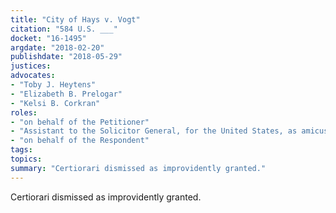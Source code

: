 ```yaml
---
title: "City of Hays v. Vogt"
citation: "584 U.S. ___"
docket: "16-1495"
argdate: "2018-02-20"
publishdate: "2018-05-29"
justices:
advocates:
- "Toby J. Heytens"
- "Elizabeth B. Prelogar"
- "Kelsi B. Corkran"
roles:
- "on behalf of the Petitioner"
- "Assistant to the Solicitor General, for the United States, as amicus curiae, supporting the Petitioner"
- "on behalf of the Respondent"
tags:
topics:
summary: "Certiorari dismissed as improvidently granted."
---
```

Certiorari dismissed as improvidently granted.

